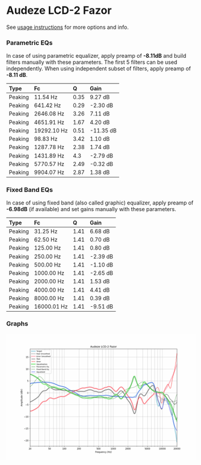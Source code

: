 # Audeze LCD-2 Fazor
See [usage instructions](https://github.com/jaakkopasanen/AutoEq#usage) for more options and info.

### Parametric EQs
In case of using parametric equalizer, apply preamp of **-8.11dB** and build filters manually
with these parameters. The first 5 filters can be used independently.
When using independent subset of filters, apply preamp of **-8.11 dB**.

| Type    | Fc          |    Q | Gain      |
|:--------|:------------|:-----|:----------|
| Peaking | 11.54 Hz    | 0.35 | 9.27 dB   |
| Peaking | 641.42 Hz   | 0.29 | -2.30 dB  |
| Peaking | 2646.08 Hz  | 3.26 | 7.11 dB   |
| Peaking | 4651.91 Hz  | 1.67 | 4.20 dB   |
| Peaking | 19292.10 Hz | 0.51 | -11.35 dB |
| Peaking | 98.83 Hz    | 3.42 | 1.10 dB   |
| Peaking | 1287.78 Hz  | 2.38 | 1.74 dB   |
| Peaking | 1431.89 Hz  | 4.3  | -2.79 dB  |
| Peaking | 5770.57 Hz  | 2.49 | -0.32 dB  |
| Peaking | 9904.07 Hz  | 2.87 | 1.38 dB   |

### Fixed Band EQs
In case of using fixed band (also called graphic) equalizer, apply preamp of **-6.98dB**
(if available) and set gains manually with these parameters.

| Type    | Fc          |    Q | Gain     |
|:--------|:------------|:-----|:---------|
| Peaking | 31.25 Hz    | 1.41 | 6.68 dB  |
| Peaking | 62.50 Hz    | 1.41 | 0.70 dB  |
| Peaking | 125.00 Hz   | 1.41 | 0.80 dB  |
| Peaking | 250.00 Hz   | 1.41 | -2.39 dB |
| Peaking | 500.00 Hz   | 1.41 | -1.10 dB |
| Peaking | 1000.00 Hz  | 1.41 | -2.65 dB |
| Peaking | 2000.00 Hz  | 1.41 | 1.53 dB  |
| Peaking | 4000.00 Hz  | 1.41 | 4.41 dB  |
| Peaking | 8000.00 Hz  | 1.41 | 0.39 dB  |
| Peaking | 16000.01 Hz | 1.41 | -9.51 dB |

### Graphs
![](./Audeze%20LCD-2%20Fazor.png)